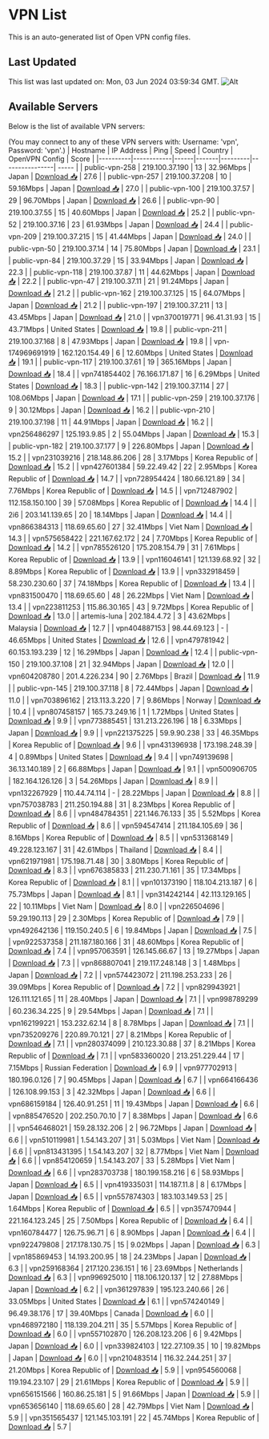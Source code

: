 # VPN List

This is an auto-generated list of Open VPN config files.

## Last Updated

This list was last updated on: Mon, 03 Jun 2024 03:59:34 GMT.
![Alt](https://repobeats.axiom.co/api/embed/186b98318ef1479477931607c1ad7d823f12451f.svg "Repobeats analytics image")

## Available Servers

Below is the list of available VPN servers:

(You may connect to any of these VPN servers with: Username: 'vpn', Password: 'vpn'.)
| Hostname | IP Address | Ping | Speed | Country | OpenVPN Config | Score |
|----------|------------|------|-------|---------|----------------| ----- |
| public-vpn-258 | 219.100.37.190 | 13 | 32.96Mbps | Japan | [Download 📥](./configs/server_0_JP.ovpn) | 27.6 |
| public-vpn-257 | 219.100.37.208 | 10 | 59.16Mbps | Japan | [Download 📥](./configs/server_1_JP.ovpn) | 27.0 |
| public-vpn-100 | 219.100.37.57 | 29 | 96.70Mbps | Japan | [Download 📥](./configs/server_2_JP.ovpn) | 26.6 |
| public-vpn-90 | 219.100.37.55 | 15 | 40.60Mbps | Japan | [Download 📥](./configs/server_3_JP.ovpn) | 25.2 |
| public-vpn-52 | 219.100.37.16 | 23 | 61.93Mbps | Japan | [Download 📥](./configs/server_4_JP.ovpn) | 24.4 |
| public-vpn-209 | 219.100.37.215 | 15 | 41.44Mbps | Japan | [Download 📥](./configs/server_5_JP.ovpn) | 24.0 |
| public-vpn-50 | 219.100.37.14 | 14 | 75.80Mbps | Japan | [Download 📥](./configs/server_6_JP.ovpn) | 23.1 |
| public-vpn-84 | 219.100.37.29 | 15 | 33.94Mbps | Japan | [Download 📥](./configs/server_7_JP.ovpn) | 22.3 |
| public-vpn-118 | 219.100.37.87 | 11 | 44.62Mbps | Japan | [Download 📥](./configs/server_8_JP.ovpn) | 22.2 |
| public-vpn-47 | 219.100.37.11 | 21 | 91.24Mbps | Japan | [Download 📥](./configs/server_9_JP.ovpn) | 21.2 |
| public-vpn-162 | 219.100.37.125 | 15 | 64.07Mbps | Japan | [Download 📥](./configs/server_10_JP.ovpn) | 21.2 |
| public-vpn-197 | 219.100.37.211 | 13 | 43.45Mbps | Japan | [Download 📥](./configs/server_11_JP.ovpn) | 21.0 |
| vpn370019771 | 96.41.31.93 | 15 | 43.71Mbps | United States | [Download 📥](./configs/server_12_US.ovpn) | 19.8 |
| public-vpn-211 | 219.100.37.168 | 8 | 47.93Mbps | Japan | [Download 📥](./configs/server_13_JP.ovpn) | 19.8 |
| vpn-174969691919 | 162.120.154.49 | 6 | 12.60Mbps | United States | [Download 📥](./configs/server_14_US.ovpn) | 19.1 |
| public-vpn-117 | 219.100.37.61 | 19 | 365.16Mbps | Japan | [Download 📥](./configs/server_15_JP.ovpn) | 18.4 |
| vpn741854402 | 76.166.171.87 | 16 | 6.29Mbps | United States | [Download 📥](./configs/server_16_US.ovpn) | 18.3 |
| public-vpn-142 | 219.100.37.114 | 27 | 108.06Mbps | Japan | [Download 📥](./configs/server_17_JP.ovpn) | 17.1 |
| public-vpn-259 | 219.100.37.176 | 9 | 30.12Mbps | Japan | [Download 📥](./configs/server_18_JP.ovpn) | 16.2 |
| public-vpn-210 | 219.100.37.198 | 11 | 44.91Mbps | Japan | [Download 📥](./configs/server_19_JP.ovpn) | 16.2 |
| vpn256486297 | 125.193.9.85 | 2 | 55.04Mbps | Japan | [Download 📥](./configs/server_20_JP.ovpn) | 15.3 |
| public-vpn-182 | 219.100.37.177 | 9 | 226.80Mbps | Japan | [Download 📥](./configs/server_21_JP.ovpn) | 15.2 |
| vpn231039216 | 218.148.86.206 | 28 | 3.17Mbps | Korea Republic of | [Download 📥](./configs/server_22_KR.ovpn) | 15.2 |
| vpn427601384 | 59.22.49.42 | 22 | 2.95Mbps | Korea Republic of | [Download 📥](./configs/server_23_KR.ovpn) | 14.7 |
| vpn728954424 | 180.66.121.89 | 34 | 7.76Mbps | Korea Republic of | [Download 📥](./configs/server_24_KR.ovpn) | 14.5 |
| vpn712487902 | 112.158.150.100 | 39 | 57.08Mbps | Korea Republic of | [Download 📥](./configs/server_25_KR.ovpn) | 14.4 |
| 2i6 | 203.141.139.65 | 20 | 18.14Mbps | Japan | [Download 📥](./configs/server_26_JP.ovpn) | 14.4 |
| vpn866384313 | 118.69.65.60 | 27 | 32.41Mbps | Viet Nam | [Download 📥](./configs/server_27_VN.ovpn) | 14.3 |
| vpn575658422 | 221.167.62.172 | 24 | 7.70Mbps | Korea Republic of | [Download 📥](./configs/server_28_KR.ovpn) | 14.2 |
| vpn785526120 | 175.208.154.79 | 31 | 7.61Mbps | Korea Republic of | [Download 📥](./configs/server_29_KR.ovpn) | 13.9 |
| vpn116046141 | 121.139.68.92 | 32 | 8.89Mbps | Korea Republic of | [Download 📥](./configs/server_30_KR.ovpn) | 13.9 |
| vpn332918459 | 58.230.230.60 | 37 | 74.18Mbps | Korea Republic of | [Download 📥](./configs/server_31_KR.ovpn) | 13.4 |
| vpn831500470 | 118.69.65.60 | 48 | 26.22Mbps | Viet Nam | [Download 📥](./configs/server_32_VN.ovpn) | 13.4 |
| vpn223811253 | 115.86.30.165 | 43 | 9.72Mbps | Korea Republic of | [Download 📥](./configs/server_33_KR.ovpn) | 13.0 |
| artemis-luna | 202.184.4.72 | 3 | 43.62Mbps | Malaysia | [Download 📥](./configs/server_34_MY.ovpn) | 12.7 |
| vpn404887153 | 98.44.69.123 | - | 46.65Mbps | United States | [Download 📥](./configs/server_35_US.ovpn) | 12.6 |
| vpn479781942 | 60.153.193.239 | 12 | 16.29Mbps | Japan | [Download 📥](./configs/server_36_JP.ovpn) | 12.4 |
| public-vpn-150 | 219.100.37.108 | 21 | 32.94Mbps | Japan | [Download 📥](./configs/server_37_JP.ovpn) | 12.0 |
| vpn604208780 | 201.4.226.234 | 90 | 2.76Mbps | Brazil | [Download 📥](./configs/server_38_BR.ovpn) | 11.9 |
| public-vpn-145 | 219.100.37.118 | 8 | 72.44Mbps | Japan | [Download 📥](./configs/server_39_JP.ovpn) | 11.0 |
| vpn703896162 | 213.113.3.220 | 7 | 9.86Mbps | Norway | [Download 📥](./configs/server_40_NO.ovpn) | 10.4 |
| vpn807458157 | 165.73.249.16 | 1 | 1.72Mbps | United States | [Download 📥](./configs/server_41_US.ovpn) | 9.9 |
| vpn773885451 | 131.213.226.196 | 18 | 6.33Mbps | Japan | [Download 📥](./configs/server_42_JP.ovpn) | 9.9 |
| vpn221375225 | 59.9.90.238 | 33 | 46.35Mbps | Korea Republic of | [Download 📥](./configs/server_43_KR.ovpn) | 9.6 |
| vpn431396938 | 173.198.248.39 | 4 | 0.89Mbps | United States | [Download 📥](./configs/server_44_US.ovpn) | 9.4 |
| vpn749139698 | 36.13.140.189 | 2 | 66.88Mbps | Japan | [Download 📥](./configs/server_45_JP.ovpn) | 9.1 |
| vpn500906705 | 182.164.126.126 | 3 | 54.26Mbps | Japan | [Download 📥](./configs/server_46_JP.ovpn) | 8.9 |
| vpn132267929 | 110.44.74.114 | - | 28.22Mbps | Japan | [Download 📥](./configs/server_47_JP.ovpn) | 8.8 |
| vpn757038783 | 211.250.194.88 | 31 | 8.23Mbps | Korea Republic of | [Download 📥](./configs/server_48_KR.ovpn) | 8.6 |
| vpn484784351 | 221.146.76.133 | 35 | 5.52Mbps | Korea Republic of | [Download 📥](./configs/server_49_KR.ovpn) | 8.6 |
| vpn594547414 | 211.184.105.69 | 36 | 8.16Mbps | Korea Republic of | [Download 📥](./configs/server_50_KR.ovpn) | 8.5 |
| vpn531368149 | 49.228.123.167 | 31 | 42.61Mbps | Thailand | [Download 📥](./configs/server_51_TH.ovpn) | 8.4 |
| vpn621971981 | 175.198.71.48 | 30 | 3.80Mbps | Korea Republic of | [Download 📥](./configs/server_52_KR.ovpn) | 8.3 |
| vpn676385833 | 211.230.71.161 | 35 | 17.34Mbps | Korea Republic of | [Download 📥](./configs/server_53_KR.ovpn) | 8.1 |
| vpn101373190 | 118.104.213.187 | 6 | 75.73Mbps | Japan | [Download 📥](./configs/server_54_JP.ovpn) | 8.1 |
| vpn314242144 | 42.113.129.165 | 22 | 10.11Mbps | Viet Nam | [Download 📥](./configs/server_55_VN.ovpn) | 8.0 |
| vpn226504696 | 59.29.190.113 | 29 | 2.30Mbps | Korea Republic of | [Download 📥](./configs/server_56_KR.ovpn) | 7.9 |
| vpn492642136 | 119.150.240.5 | 6 | 19.84Mbps | Japan | [Download 📥](./configs/server_57_JP.ovpn) | 7.5 |
| vpn922537358 | 211.187.180.166 | 31 | 48.60Mbps | Korea Republic of | [Download 📥](./configs/server_58_KR.ovpn) | 7.4 |
| vpn957063591 | 126.145.66.67 | 13 | 19.27Mbps | Japan | [Download 📥](./configs/server_59_JP.ovpn) | 7.3 |
| vpn868807041 | 219.117.248.148 | 3 | 1.48Mbps | Japan | [Download 📥](./configs/server_60_JP.ovpn) | 7.2 |
| vpn574423072 | 211.198.253.233 | 26 | 39.09Mbps | Korea Republic of | [Download 📥](./configs/server_61_KR.ovpn) | 7.2 |
| vpn829943921 | 126.111.121.65 | 11 | 28.40Mbps | Japan | [Download 📥](./configs/server_62_JP.ovpn) | 7.1 |
| vpn998789299 | 60.236.34.225 | 9 | 29.54Mbps | Japan | [Download 📥](./configs/server_63_JP.ovpn) | 7.1 |
| vpn162199221 | 153.232.62.14 | 8 | 8.78Mbps | Japan | [Download 📥](./configs/server_64_JP.ovpn) | 7.1 |
| vpn735209276 | 220.89.70.121 | 27 | 8.21Mbps | Korea Republic of | [Download 📥](./configs/server_65_KR.ovpn) | 7.1 |
| vpn280374099 | 210.123.30.88 | 37 | 8.21Mbps | Korea Republic of | [Download 📥](./configs/server_66_KR.ovpn) | 7.1 |
| vpn583360020 | 213.251.229.44 | 17 | 7.15Mbps | Russian Federation | [Download 📥](./configs/server_67_RU.ovpn) | 6.9 |
| vpn977702913 | 180.196.0.126 | 7 | 90.45Mbps | Japan | [Download 📥](./configs/server_68_JP.ovpn) | 6.7 |
| vpn664166436 | 126.108.99.153 | 3 | 42.32Mbps | Japan | [Download 📥](./configs/server_69_JP.ovpn) | 6.6 |
| vpn686159184 | 126.40.91.251 | 11 | 19.43Mbps | Japan | [Download 📥](./configs/server_70_JP.ovpn) | 6.6 |
| vpn885476520 | 202.250.70.10 | 7 | 8.38Mbps | Japan | [Download 📥](./configs/server_71_JP.ovpn) | 6.6 |
| vpn546468021 | 159.28.132.206 | 2 | 96.72Mbps | Japan | [Download 📥](./configs/server_72_JP.ovpn) | 6.6 |
| vpn510119981 | 1.54.143.207 | 31 | 5.03Mbps | Viet Nam | [Download 📥](./configs/server_73_VN.ovpn) | 6.6 |
| vpn813431395 | 1.54.143.207 | 32 | 8.77Mbps | Viet Nam | [Download 📥](./configs/server_74_VN.ovpn) | 6.6 |
| vpn854120659 | 1.54.143.207 | 33 | 5.28Mbps | Viet Nam | [Download 📥](./configs/server_75_VN.ovpn) | 6.6 |
| vpn283703738 | 180.199.158.216 | 6 | 58.93Mbps | Japan | [Download 📥](./configs/server_76_JP.ovpn) | 6.5 |
| vpn419335031 | 114.187.11.8 | 8 | 6.17Mbps | Japan | [Download 📥](./configs/server_77_JP.ovpn) | 6.5 |
| vpn557874303 | 183.103.149.53 | 25 | 1.64Mbps | Korea Republic of | [Download 📥](./configs/server_78_KR.ovpn) | 6.5 |
| vpn357470944 | 221.164.123.245 | 25 | 7.50Mbps | Korea Republic of | [Download 📥](./configs/server_79_KR.ovpn) | 6.4 |
| vpn160784477 | 126.75.96.71 | 6 | 8.90Mbps | Japan | [Download 📥](./configs/server_80_JP.ovpn) | 6.4 |
| vpn922479808 | 217.178.130.75 | 15 | 9.02Mbps | Japan | [Download 📥](./configs/server_81_JP.ovpn) | 6.3 |
| vpn185869453 | 14.193.200.95 | 18 | 24.23Mbps | Japan | [Download 📥](./configs/server_82_JP.ovpn) | 6.3 |
| vpn259168364 | 217.120.236.151 | 16 | 23.69Mbps | Netherlands | [Download 📥](./configs/server_83_NL.ovpn) | 6.3 |
| vpn996925010 | 118.106.120.137 | 12 | 27.88Mbps | Japan | [Download 📥](./configs/server_84_JP.ovpn) | 6.2 |
| vpn361297839 | 195.123.240.66 | 26 | 33.05Mbps | United States | [Download 📥](./configs/server_85_US.ovpn) | 6.1 |
| vpn574240149 | 96.49.38.176 | 17 | 39.40Mbps | Canada | [Download 📥](./configs/server_86_CA.ovpn) | 6.0 |
| vpn468972180 | 118.139.204.211 | 35 | 5.57Mbps | Korea Republic of | [Download 📥](./configs/server_87_KR.ovpn) | 6.0 |
| vpn557102870 | 126.208.123.206 | 6 | 9.42Mbps | Japan | [Download 📥](./configs/server_88_JP.ovpn) | 6.0 |
| vpn339824103 | 122.27.109.35 | 10 | 19.82Mbps | Japan | [Download 📥](./configs/server_89_JP.ovpn) | 6.0 |
| vpn210483514 | 116.32.244.251 | 37 | 21.20Mbps | Korea Republic of | [Download 📥](./configs/server_90_KR.ovpn) | 5.9 |
| vpn954560068 | 119.194.23.107 | 29 | 21.61Mbps | Korea Republic of | [Download 📥](./configs/server_91_KR.ovpn) | 5.9 |
| vpn656151566 | 160.86.25.181 | 5 | 91.66Mbps | Japan | [Download 📥](./configs/server_92_JP.ovpn) | 5.9 |
| vpn653656140 | 118.69.65.60 | 28 | 42.79Mbps | Viet Nam | [Download 📥](./configs/server_93_VN.ovpn) | 5.9 |
| vpn351565437 | 121.145.103.191 | 22 | 45.74Mbps | Korea Republic of | [Download 📥](./configs/server_94_KR.ovpn) | 5.7 |
